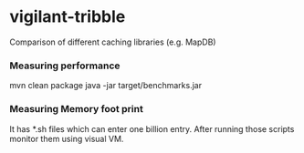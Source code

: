 # vigilant-tribble
Comparison of different caching libraries (e.g. MapDB)

### Measuring performance
mvn clean package
java -jar target/benchmarks.jar

### Measuring Memory foot print
It has *.sh files which can enter one billion entry. After running those scripts monitor them using visual VM.

